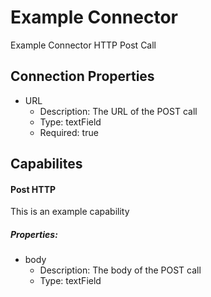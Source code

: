 # Example Connector


Example Connector HTTP Post Call

## Connection Properties


 - URL
     - Description: The URL of the POST call
     - Type: textField
     - Required: true
    

## Capabilites

#### Post HTTP

This is an example capability
     
##### Properties:
     
  - body
      - Description: The body of the POST call
      - Type: textField
